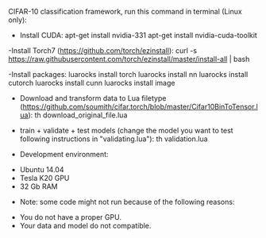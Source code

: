 CIFAR-10 classification framework, run this command in terminal (Linux only):
- Install CUDA: 
apt-get install nvidia-331
apt-get install nvidia-cuda-toolkit

-Install Torch7 (https://github.com/torch/ezinstall):
curl -s https://raw.githubusercontent.com/torch/ezinstall/master/install-all | bash

-Install packages:
luarocks install torch
luarocks install nn
luarocks install cutorch
luarocks install cunn
luarocks install image

- Download and transform data to Lua filetype (https://github.com/soumith/cifar.torch/blob/master/Cifar10BinToTensor.lua): 
th download_original_file.lua

- train + validate + test models (change the model you want to test following instructions in "validating.lua"): 
th validation.lua

* Development environment:
- Ubuntu 14.04
- Tesla K20 GPU
- 32 Gb RAM

* Note: some code might not run because of the following reasons:
- You do not have a proper GPU. 
- Your data and model do not compatible.
